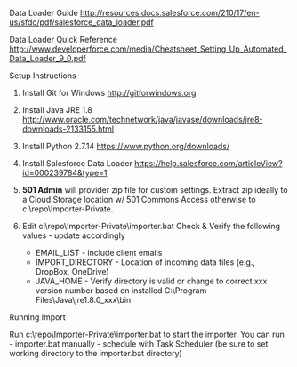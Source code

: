 
Data Loader Guide
http://resources.docs.salesforce.com/210/17/en-us/sfdc/pdf/salesforce_data_loader.pdf

Data Loader Quick Reference
http://www.developerforce.com/media/Cheatsheet_Setting_Up_Automated_Data_Loader_9_0.pdf

Setup Instructions

1) Install Git for Windows http://gitforwindows.org

2) Install Java JRE 1.8 http://www.oracle.com/technetwork/java/javase/downloads/jre8-downloads-2133155.html 

3) Install Python 2.7.14 https://www.python.org/downloads/ 

4) Install Salesforce Data Loader https://help.salesforce.com/articleView?id=000239784&type=1

5) **501 Admin** will provider zip file for custom settings.  Extract zip ideally to a Cloud Storage location w/ 501 Commons Access otherwise to c:\repo\Importer-Private.

6) Edit c:\repo\Importer-Private\importer.bat
    Check & Verify the following values - update accordingly
    * EMAIL_LIST - include client emails
    * IMPORT_DIRECTORY - Location of incoming data files (e.g., DropBox, OneDrive)
    * JAVA_HOME - Verify directory is valid or change to correct xxx version number based on installed C:\Program Files\Java\jre1.8.0_xxx\bin

Running Import

Run c:\repo\Importer-Private\importer.bat to start the importer.  You can run
    - importer.bat manually
    - schedule with Task Scheduler (be sure to set working directory to the importer.bat directory)